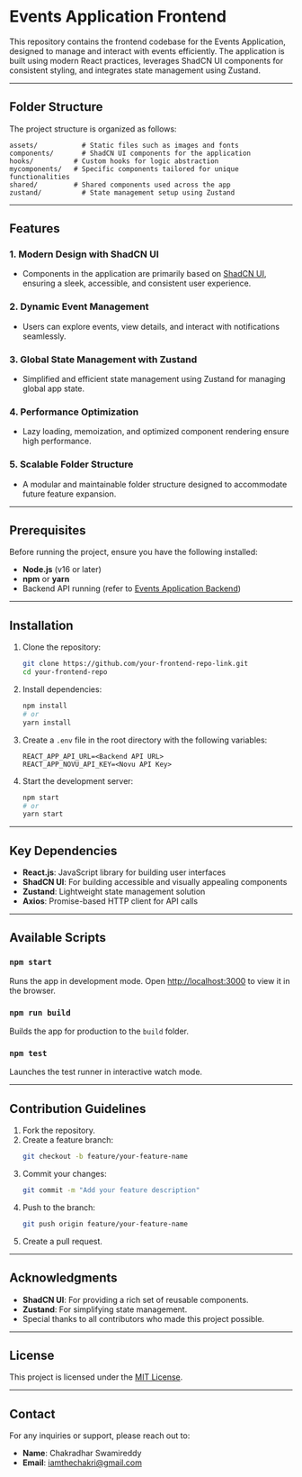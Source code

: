 # Events Application Frontend

This repository contains the frontend codebase for the Events Application, designed to manage and interact with events efficiently. The application is built using modern React practices, leverages ShadCN UI components for consistent styling, and integrates state management using Zustand.

---

## Folder Structure

The project structure is organized as follows:

```
assets/           # Static files such as images and fonts
components/       # ShadCN UI components for the application
hooks/          # Custom hooks for logic abstraction
mycomponents/   # Specific components tailored for unique functionalities
shared/         # Shared components used across the app
zustand/          # State management setup using Zustand
```

---

## Features

### 1. **Modern Design with ShadCN UI**

- Components in the application are primarily based on [ShadCN UI](https://ui.shadcn.dev/), ensuring a sleek, accessible, and consistent user experience.

### 2. **Dynamic Event Management**

- Users can explore events, view details, and interact with notifications seamlessly.

### 3. **Global State Management with Zustand**

- Simplified and efficient state management using Zustand for managing global app state.

### 4. **Performance Optimization**

- Lazy loading, memoization, and optimized component rendering ensure high performance.

### 5. **Scalable Folder Structure**

- A modular and maintainable folder structure designed to accommodate future feature expansion.

---

## Prerequisites

Before running the project, ensure you have the following installed:

- **Node.js** (v16 or later)
- **npm** or **yarn**
- Backend API running (refer to [Events Application Backend](https://github.com/your-backend-repo-link))

---

## Installation

1. Clone the repository:

   ```bash
   git clone https://github.com/your-frontend-repo-link.git
   cd your-frontend-repo
   ```

2. Install dependencies:

   ```bash
   npm install
   # or
   yarn install
   ```

3. Create a `.env` file in the root directory with the following variables:

   ```env
   REACT_APP_API_URL=<Backend API URL>
   REACT_APP_NOVU_API_KEY=<Novu API Key>
   ```

4. Start the development server:

   ```bash
   npm start
   # or
   yarn start
   ```

---

## Key Dependencies

- **React.js**: JavaScript library for building user interfaces
- **ShadCN UI**: For building accessible and visually appealing components
- **Zustand**: Lightweight state management solution
- **Axios**: Promise-based HTTP client for API calls

---

## Available Scripts

### `npm start`

Runs the app in development mode. Open [http://localhost:3000](http://localhost:3000) to view it in the browser.

### `npm run build`

Builds the app for production to the `build` folder.

### `npm test`

Launches the test runner in interactive watch mode.

---

## Contribution Guidelines

1. Fork the repository.
2. Create a feature branch:
   ```bash
   git checkout -b feature/your-feature-name
   ```
3. Commit your changes:
   ```bash
   git commit -m "Add your feature description"
   ```
4. Push to the branch:
   ```bash
   git push origin feature/your-feature-name
   ```
5. Create a pull request.

---

## Acknowledgments

- **ShadCN UI**: For providing a rich set of reusable components.
- **Zustand**: For simplifying state management.
- Special thanks to all contributors who made this project possible.

---

## License

This project is licensed under the [MIT License](LICENSE).

---

## Contact

For any inquiries or support, please reach out to:

- **Name**: Chakradhar Swamireddy
- **Email**: [iamthechakri@gmail.com](mailto\:iamthechakri@gmail.com)

